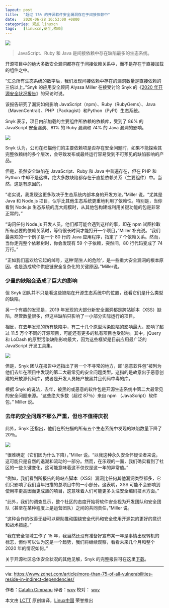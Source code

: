 ```yaml
---
layout: post
title:	"超过 75% 的开源软件安全漏洞存在于间接依赖中"
date:	2020-06-28 16:53:00 +0800 
categories:	观点 linuxcn 
tags:	[linuxcn,安全,依赖]
---
```



![](/Asserts/Images//attachment/album/202006/28/165317r44qjqqpk4k2x4zh.jpg)



> 
> JavaScript、Ruby 和 Java 是间接依赖中存在缺陷最多的生态系统。
> 
> 
> 


开源项目中的绝大多数安全漏洞都存在于间接依赖关系中，而不是存在于直接加载的组件之中。


“汇总所有生态系统的数字后，我们发现间接依赖中存在的漏洞数量是直接依赖的三倍以上。”Snyk 的应用安全顾问 Alyssa Miller 在接受讨论 Snyk 的《[2020 年开源安全状况报告](https://info.snyk.io/sooss-report-2020)》的采访时说。


该报告研究了漏洞如何影响 JavaScript（npm）、Ruby（RubyGems）、Java（MavenCentral）、PHP（Packagist）和Python（PyPI）生态系统。


Snyk 表示，项目内部加载的主要组件所依赖的依赖库，受到了 86% 的 JavaScript 安全漏洞、81% 的 Ruby 漏洞和 74% 的 Java 漏洞的影响。


![](/Asserts/Images//attachment/album/202006/28/165333hycl1bgttlca5cya.png)


Snyk 认为，公司在扫描他们的主要依赖项是否存在安全问题时，如果不能探索其完整依赖树的多个层次，会导致发布或最终运行容易受到不可预见的缺陷影响的产品。


但是，虽然安全缺陷在 JavaScript、Ruby 和 Java 中普遍存在，但在 PHP 和 Python 中却不是这样，绝大多数缺陷都存在于直接依赖关系（主要组件）中。当然，这是有原因的。


“老实说，我发现这更多取决于生态系统内部本身的开发方法。”Miller 说。“尤其是 Java 和 Node.js 项目，似乎比其他生态系统更重地利用了依赖性。特别是，当你看到 Node.js 生态系统的庞大规模时，从其他包构建或利用关键功能的包是非常正常的。”


“询问任何 Node.js 开发人员，他们都可能会遇到这样的事，即在 npm 试图拉取所有必要的依赖关系时，等待很长时间才能打开一个项目，”Miller 补充说。“我们最喜欢的一个例子是一个 80 行的 Java 应用程序，指定了 7 个依赖关系。然而，当你走完整个依赖树时，你会发现有 59 个子依赖，突然间，80 行代码变成了 74 万行。”


“正如我们喜欢给它起的绰号，这种‘陌生人的危险’，是一些重大安全漏洞的根本原因，也是造成软件供应链安全复杂化的关键原因，”Miller说。


### 少量的缺陷会造成了巨大的影响


但 Snyk 团队并不只是看这些缺陷在开源生态系统中的位置，还看它们是什么类型的缺陷。


另一个有趣的发现是，2019 年发现的大部分新安全漏洞都是跨站脚本（XSS）缺陷，尽管数量很多，但这些缺陷只影响了一小部分实际运行的项目。


相反，在去年发现的所有缺陷中，有二十几个原型污染缺陷的影响最大，影响了超过 11.5 万个不同的开源项目，可能还有更多的私有项目也受影响。其中，jQuery 和 LoDash 的原型污染缺陷影响最大，因为这些框架是目前应用最广泛的 JavaScript 开发工具集。


![](/Asserts/Images//attachment/album/202006/28/165334tu6imq8mimm1ufbb.png)


但是，Snyk 团队在报告中还指出了另一个不寻常的地方，即“恶意软件包”被列为他们去年在项目中发现的第二大最常见的安全问题类型。这指的是故意出于恶意创建的开放源代码库，或者是开发人员帐户被黑并且代码中毒的库。


根据 Snyk 的说法，去年，被黑的或恶意的软件包是开源生态系统中第二大最常见的安全问题来源。“这些绝大多数（超过 87％）来自 npm （JavaScript）软件包，” Miller 说。


### 去年的安全问题不那么严重，但也不值得庆祝


此外，Snyk 还指出，他们在所扫描的所有五个生态系统中发现的缺陷数量下降了 20％。


![](/Asserts/Images//attachment/album/202006/28/165336stwwce5wh47ceu5u.png)


“很难确定（它们因为什么下降），”Miller 说。“以我这种永久安全怀疑论者来说，这可能只是自然的退潮和流动的一部分。然而，在乐观的一面，我们确实看到了社区的一些关键变化，这可能意味着这不仅仅是这一年的异常值。”


“例如，我们看到所报告的跨站点脚本（XSS）漏洞比任何其他漏洞类型都多，它们只影响了我们当年扫描的总项目中的一小部分。这表明，XSS 可能不会影响到使用率更高因而更成熟的项目，这意味着人们可能更多关注安全编码技术方面。”


“此外，我们的调查显示，整个社区的态度开始将软件安全视为开发团队和安全团队（甚至在某种程度上是运营团队）之间的共同责任，”Miller 说。


“这种合作的改善无疑可以帮助推动围绕安全代码和安全使用开源包的更好的意识和战术措施。”


“我在安全领域工作了 15 年，我当然还没有准备好宣布某一年是事情出现转机的标志，但你可以认为这是一个趋势，我们将继续观察，看看未来几个月和整个 2020 年的情况如何。”


关于开源社区总体安全状况的其他见解，Snyk 的完整报告可在这里[下载](https://info.snyk.io/sooss-report-2020)。




---


via: <https://www.zdnet.com/article/more-than-75-of-all-vulnerabilities-reside-in-indirect-dependencies/>


作者：[Catalin Cimpanu](https://www.zdnet.com/meet-the-team/us/catalin.cimpanu/) 译者：[wxy](https://github.com/wxy) 校对： [wxy](https://github.com/wxy)


本文由 [LCTT](https://github.com/LCTT/TranslateProject) 原创编译，[Linux中国](/article-12361-1.html) 荣誉推出
